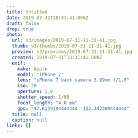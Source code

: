 ```yaml
---
title: Untitled
date: 2019-07-31T18:31:41.000Z
draft: false
drop: true
photo:
  url: s3/images/2019-07-31-11-31-41.jpg
  thumb: s3/thumbs/2019-07-31-11-31-41.jpg
  preview: s3/previews/2019-07-31-11-31-41.jpg
  created: 2019-07-31T18:31:41.000Z
  exif:
    make: Apple
    model: "iPhone 7"
    lens: "iPhone 7 back camera 3.99mm f/1.8"
    iso: 20
    aperture: 1.8
    shutter_speed: 1/98
    focal_length: "4.0 mm"
    gps: "47.6139194444444 -122.342369444444"
  title: null
  caption: null
links: []
---
```

